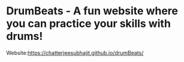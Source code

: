 # DrumBeats - A fun website where you can practice your skills with drums!
Website:https://chatterjeesubhajit.github.io/drumBeats/


